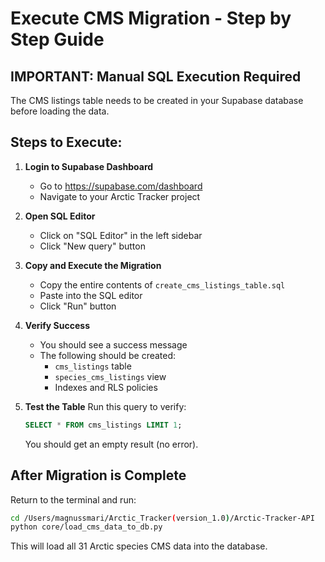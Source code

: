 # Execute CMS Migration - Step by Step Guide

## IMPORTANT: Manual SQL Execution Required

The CMS listings table needs to be created in your Supabase database before loading the data.

## Steps to Execute:

1. **Login to Supabase Dashboard**
   - Go to https://supabase.com/dashboard
   - Navigate to your Arctic Tracker project

2. **Open SQL Editor**
   - Click on "SQL Editor" in the left sidebar
   - Click "New query" button

3. **Copy and Execute the Migration**
   - Copy the entire contents of `create_cms_listings_table.sql`
   - Paste into the SQL editor
   - Click "Run" button

4. **Verify Success**
   - You should see a success message
   - The following should be created:
     - `cms_listings` table
     - `species_cms_listings` view
     - Indexes and RLS policies

5. **Test the Table**
   Run this query to verify:
   ```sql
   SELECT * FROM cms_listings LIMIT 1;
   ```
   
   You should get an empty result (no error).

## After Migration is Complete

Return to the terminal and run:
```bash
cd /Users/magnussmari/Arctic_Tracker(version_1.0)/Arctic-Tracker-API
python core/load_cms_data_to_db.py
```

This will load all 31 Arctic species CMS data into the database.
